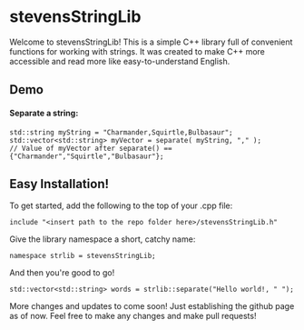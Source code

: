 # stevensStringLib

Welcome to stevensStringLib! This is a simple C++ library full of convenient functions for working with strings. It was created to make C++ more accessible and read more like easy-to-understand English.

## Demo
#### Separate a string:
```
std::string myString = "Charmander,Squirtle,Bulbasaur";
std::vector<std::string> myVector = separate( myString, "," );
// Value of myVector after separate() == {"Charmander","Squirtle","Bulbasaur"};
```






## Easy Installation!

To get started, add the following to the top of your .cpp file:

`include "<insert path to the repo folder here>/stevensStringLib.h"`


Give the library namespace a short, catchy name:

`namespace strlib = stevensStringLib;`


And then you're good to go!

`std::vector<std::string> words = strlib::separate("Hello world!, " ");`


More changes and updates to come soon! Just establishing the github page as of now. Feel free to make any changes and make pull requests!
